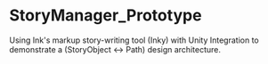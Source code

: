 # StoryManager_Prototype
Using Ink's markup story-writing tool (Inky) with Unity Integration to demonstrate a (StoryObject &lt;-> Path) design architecture. 
